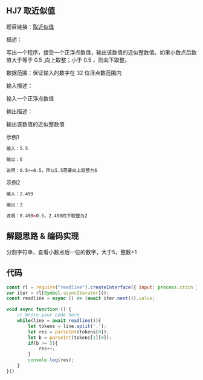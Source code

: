 ## HJ7 取近似值
题目链接：[取近似值](https://www.nowcoder.com/practice/3ab09737afb645cc82c35d56a5ce802a?tpId=37&tqId=21230&rp=1&ru=/exam/oj/ta&qru=/exam/oj/ta&sourceUrl=%2Fexam%2Foj%2Fta%3FtpId%3D37&difficulty=undefined&judgeStatus=undefined&tags=&title=)

描述：

写出一个程序，接受一个正浮点数值，输出该数值的近似整数值。如果小数点后数值大于等于 0.5 ,向上取整；小于 0.5 ，则向下取整。

数据范围：保证输入的数字在 32 位浮点数范围内

输入描述：

输入一个正浮点数值

输出描述：

输出该数值的近似整数值

示例1
```html
输入：5.5

输出：6

说明：0.5>=0.5，所以5.5需要向上取整为6   
```

示例2
```html
输入：2.499

输出：2

说明：0.499<0.5，2.499向下取整为2  
```

## 解题思路 & 编码实现
分割字符串，查看小数点后一位的数字，大于5，整数+1

## 代码

```javascript
const rl = require("readline").createInterface({ input: process.stdin });
var iter = rl[Symbol.asyncIterator]();
const readline = async () => (await iter.next()).value;

void async function () {
    // Write your code here
    while(line = await readline()){
        let tokens = line.split('.');
        let res = parseInt(tokens[0]);
        let b = parseInt(tokens[1][0]);
        if(b >= 5){
            res++;
        }
        console.log(res);
    }
}()
```